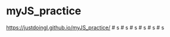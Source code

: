 ﻿# myJS_practice
 https://justdoingl.github.io/myJS_practice/
#   s  
 #   s  
 #   s  
 #   s  
 #   s  
 #   s  
 
